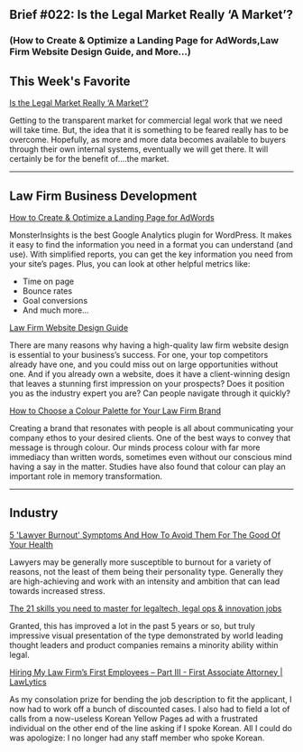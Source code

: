 
## Brief #022: Is the Legal Market Really ‘A Market’?

### (How to Create & Optimize a Landing Page for AdWords,Law Firm Website Design Guide, and More...)

## This Week's Favorite

[Is the Legal Market Really ‘A Market’?](https://www.artificiallawyer.com/2021/04/12/is-the-legal-market-really-a-market/) 

Getting to the transparent market for commercial legal work that we need will take time. But, the idea that it is something to be feared really has to be overcome. Hopefully, as more and more data becomes available to buyers through their own internal systems, eventually we will get there. It will certainly be for the benefit of….the market.

----

## Law Firm Business Development

[How to Create & Optimize a Landing Page for AdWords](https://optinmonster.com/how-to-create-optimize-a-landing-page-for-adwords/)

MonsterInsights is the best Google Analytics plugin for WordPress. It makes it easy to find the information you need in a format you can understand (and use). With simplified reports, you can get the key information you need from your site’s pages. Plus, you can look at other helpful metrics like:

- Time on page
- Bounce rates
- Goal conversions
- And much more…

[Law Firm Website Design Guide](https://rankings.io/law-firm-website-design/)

There are many reasons why having a high-quality law firm website design is essential to your business’s success. For one, your top competitors already have one, and you could miss out on large opportunities without one. And if you already own a website, does it have a client-winning design that leaves a stunning first impression on your prospects? Does it position you as the industry expert you are? Can people navigate through it quickly?

[How to Choose a Colour Palette for Your Law Firm Brand](https://fsquaredmarketing.com/colour-palette-law-firm-brand/)

Creating a brand that resonates with people is all about communicating your company ethos to your desired clients. One of the best ways to convey that message is through colour. Our minds process colour with far more immediacy than written words, sometimes even without our conscious mind having a say in the matter. Studies have also found that colour can play an important role in memory transformation.


----

## Industry

[5 'Lawyer Burnout' Symptoms And How To Avoid Them For The Good Of Your Health](https://www.lawfuel.com/blog/5-lawyer-burnout-symptoms-and-how-to-avoid-them-for-the-good-of-your-health/)

Lawyers may be generally more susceptible to burnout for a variety of reasons, not the least of them being their personality type. Generally they are high-achieving and work with an intensity and ambition that can lead towards increased stress.

[The 21 skills you need to master for legaltech, legal ops & innovation jobs](https://lawtomated.com/legaltech-careers-guide-the-21-skills-of-legaltech-ops-innovation-roles/)

Granted, this has improved a lot in the past 5 years or so, but truly impressive visual presentation of the type demonstrated by world leading thought leaders and product companies remains a minority ability within legal.

[Hiring My Law Firm’s First Employees – Part III - First Associate Attorney | LawLytics](https://www.lawlytics.com/blog/hiring-my-law-firms-first-employees-part-iii-first-associate-attorney/)

As my consolation prize for bending the job description to fit the applicant, I now had to work off a bunch of discounted cases. I also had to field a lot of calls from a now-useless Korean Yellow Pages ad with a frustrated individual on the other end of the line asking if I spoke Korean. All I could do was apologize: I no longer had any staff member who spoke Korean.



